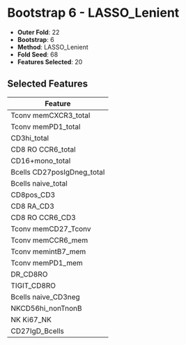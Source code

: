 # Bootstrap 6 - LASSO_Lenient

- **Outer Fold**: 22
- **Bootstrap**: 6
- **Method**: LASSO_Lenient
- **Fold Seed**: 68
- **Features Selected**: 20

## Selected Features

| Feature |
|---------|
| Tconv memCXCR3_total |
| Tconv memPD1_total |
| CD3hi_total |
| CD8 RO CCR6_total |
| CD16+mono_total |
| Bcells CD27posIgDneg_total |
| Bcells naive_total |
| CD8pos_CD3 |
| CD8 RA_CD3 |
| CD8 RO CCR6_CD3 |
| Tconv memCD27_Tconv |
| Tconv memCCR6_mem |
| Tconv memintB7_mem |
| Tconv memPD1_mem |
| DR_CD8RO |
| TIGIT_CD8RO |
| Bcells naive_CD3neg |
| NKCD56hi_nonTnonB |
| NK Ki67_NK |
| CD27IgD_Bcells |

